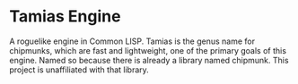 # Tamias Engine

A roguelike engine in Common LISP.
Tamias is the genus name for chipmunks, which are fast and lightweight, one of the primary goals of this engine.
Named so because there is already a library named chipmunk. This project is unaffiliated with that library.
